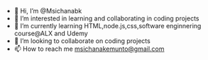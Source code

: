 - 👋 Hi, I’m @Msichanabk
- 👀 I’m interested in learning and collaborating in coding projects
- 🌱 I’m currently learning HTML,node.js,css,software enginnering course@ALX and Udemy
- 💞️ I’m looking to collaborate on coding projects
- 📫 How to reach me msichanakemunto@gmail.com

<!---
Msichanabk/Msichanabk is a ✨ special ✨ repository because its `README.md` (this file) appears on your GitHub profile.
You can click the Preview link to take a look at your changes.
--->
